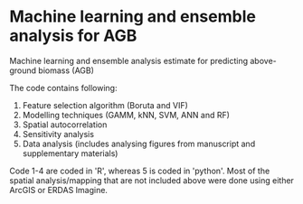 # Machine learning and ensemble analysis for AGB
Machine learning and ensemble analysis estimate for predicting above-ground biomass (AGB)

The code contains following:
1. Feature selection algorithm (Boruta and VIF)
2. Modelling techniques (GAMM, kNN, SVM, ANN and RF)
3. Spatial autocorrelation
4. Sensitivity analysis
5. Data analysis (includes analysing figures from manuscript and supplementary materials)

Code 1-4 are coded in 'R', whereas 5 is coded in 'python'.
Most of the spatial analysis/mapping that are not included above were done using either ArcGIS or ERDAS Imagine.


